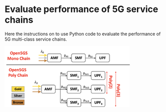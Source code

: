 
# Evaluate performance of 5G service chains

Here the instructions on to use Python code to evaluate the performance of 5G multi-class service chains.

<img src="mono_poly.png" alt="My Image" width="400"/>



